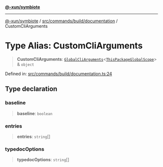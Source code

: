 [**@-xun/symbiote**](../../../../../README.md)

***

[@-xun/symbiote](../../../../../README.md) / [src/commands/build/documentation](../README.md) / CustomCliArguments

# Type Alias: CustomCliArguments

> **CustomCliArguments**: [`GlobalCliArguments`](../../../../configure/type-aliases/GlobalCliArguments.md)\<[`ThisPackageGlobalScope`](../../../../configure/enumerations/ThisPackageGlobalScope.md)\> & `object`

Defined in: [src/commands/build/documentation.ts:24](https://github.com/Xunnamius/symbiote/blob/b809268e30856c31f49ff4f21b64fdeab8d49e28/src/commands/build/documentation.ts#L24)

## Type declaration

### baseline

> **baseline**: `boolean`

### entries

> **entries**: `string`[]

### typedocOptions

> **typedocOptions**: `string`[]

